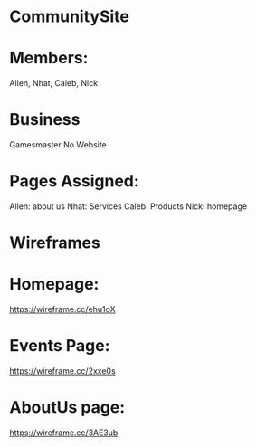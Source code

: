 # CommunitySite

# Members:
Allen, Nhat, Caleb, Nick

# Business
Gamesmaster
No Website

# Pages Assigned:
Allen: about us
Nhat: Services
Caleb: Products
Nick: homepage

# Wireframes

# Homepage: 
https://wireframe.cc/ehu1oX
# Events Page: 
https://wireframe.cc/2xxe0s
# AboutUs page:
https://wireframe.cc/3AE3ub
